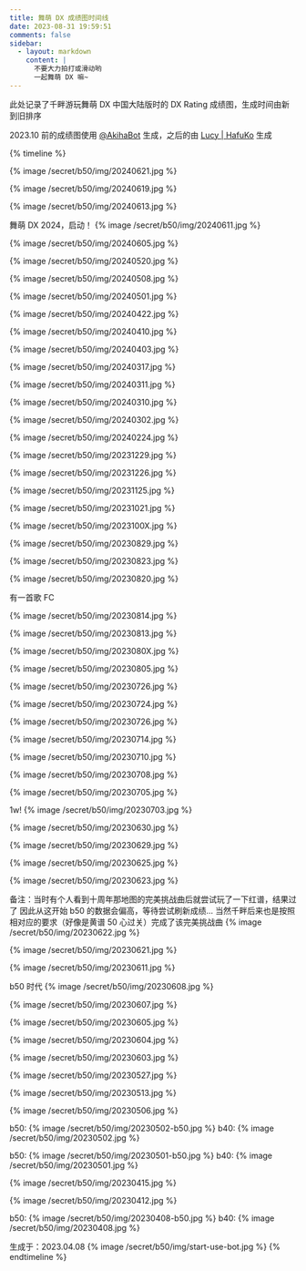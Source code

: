 ```yaml
---
title: 舞萌 DX 成绩图时间线
date: 2023-08-31 19:59:51
comments: false
sidebar:
  - layout: markdown
    content: |
      不要大力拍打或滑动哟
      一起舞萌 DX 嘛~
---
```

此处记录了千畔游玩舞萌 DX 中国大陆版时的 DX Rating 成绩图，生成时间由新到旧排序

2023.10 前的成绩图使用 [@AkihaBot](https://t.me/AkihaBot) 生成，之后的由 [Lucy | HafuKo](https://t.me/Lucy_HiMoYoBot) 生成

{% timeline %}
<!-- node 2024.06.21 -->
{% image /secret/b50/img/20240621.jpg %}
<!-- node 2024.06.19 -->
{% image /secret/b50/img/20240619.jpg %}
<!-- node 2024.06.13 -->
{% image /secret/b50/img/20240613.jpg %}
<!-- node 2024.06.11 -->
舞萌 DX 2024，启动！
{% image /secret/b50/img/20240611.jpg %}
<!-- node 2024.06.05 -->
{% image /secret/b50/img/20240605.jpg %}
<!-- node 2024.05.20 -->
{% image /secret/b50/img/20240520.jpg %}
<!-- node 2024.05.08 -->
{% image /secret/b50/img/20240508.jpg %}
<!-- node 2024.05.01 -->
{% image /secret/b50/img/20240501.jpg %}
<!-- node 2024.04.22 -->
{% image /secret/b50/img/20240422.jpg %}
<!-- node 2024.04.10 -->
{% image /secret/b50/img/20240410.jpg %}
<!-- node 2024.04.03 -->
{% image /secret/b50/img/20240403.jpg %}
<!-- node 2024.03.17 -->
{% image /secret/b50/img/20240317.jpg %}
<!-- node 2024.03.11 -->
{% image /secret/b50/img/20240311.jpg %}
<!-- node 2024.03.10 -->
{% image /secret/b50/img/20240310.jpg %}
<!-- node 2024.03.02 -->
{% image /secret/b50/img/20240302.jpg %}
<!-- node 2024.02.24 -->
{% image /secret/b50/img/20240224.jpg %}
<!-- node 2023.12.29 -->
{% image /secret/b50/img/20231229.jpg %}
<!-- node 2023.12.26 -->
{% image /secret/b50/img/20231226.jpg %}
<!-- node 2023.11.25 -->
{% image /secret/b50/img/20231125.jpg %}
<!-- node 2023.10.21 -->
{% image /secret/b50/img/20231021.jpg %}
<!-- node 2023.10.?? -->
{% image /secret/b50/img/2023100X.jpg %}
<!-- node 2023.08.29 -->
{% image /secret/b50/img/20230829.jpg %}
<!-- node 2023.08.23 -->
{% image /secret/b50/img/20230823.jpg %}
<!-- node 2023.08.20 -->
{% image /secret/b50/img/20230820.jpg %}
<!-- node 2023.08.14 -->
有一首歌 FC

{% image /secret/b50/img/20230814.jpg %}
<!-- node 2023.08.13 -->
{% image /secret/b50/img/20230813.jpg %}
<!-- node 2023.08.?? -->
{% image /secret/b50/img/2023080X.jpg %}
<!-- node 2023.08.05 -->
{% image /secret/b50/img/20230805.jpg %}
<!-- node 2023.07.26 -->
{% image /secret/b50/img/20230726.jpg %}
<!-- node 2023.07.24 -->
{% image /secret/b50/img/20230724.jpg %}
<!-- node 2023.07.17 -->
{% image /secret/b50/img/20230726.jpg %}
<!-- node 2023.07.14 -->
{% image /secret/b50/img/20230714.jpg %}
<!-- node 2023.07.10 -->
{% image /secret/b50/img/20230710.jpg %}
<!-- node 2023.07.08 -->
{% image /secret/b50/img/20230708.jpg %}
<!-- node 2023.07.05 -->
{% image /secret/b50/img/20230705.jpg %}
<!-- node 2023.07.03 -->
1w!
{% image /secret/b50/img/20230703.jpg %}
<!-- node 2023.06.30 -->
{% image /secret/b50/img/20230630.jpg %}
<!-- node 2023.06.29 -->
{% image /secret/b50/img/20230629.jpg %}
<!-- node 2023.06.25 -->
{% image /secret/b50/img/20230625.jpg %}
<!-- node 2023.06.23 -->
{% image /secret/b50/img/20230623.jpg %}
<!-- node 2023.06.22 -->
备注：当时有个人看到十周年那地图的完美挑战曲后就尝试玩了一下红谱，结果过了
因此从这开始 b50 的数据会偏高，等待尝试刷新成绩...
当然千畔后来也是按照相对应的要求（好像是黄谱 50 心过关）完成了该完美挑战曲
{% image /secret/b50/img/20230622.jpg %}
<!-- node 2023.06.21 -->
{% image /secret/b50/img/20230621.jpg %}
<!-- node 2023.06.10 -->
{% image /secret/b50/img/20230611.jpg %}
<!-- node 2023.06.08 -->
b50 时代
{% image /secret/b50/img/20230608.jpg %}
<!-- node 2023.06.07 -->
{% image /secret/b50/img/20230607.jpg %}
<!-- node 2023.06.05 -->
{% image /secret/b50/img/20230605.jpg %}
<!-- node 2023.06.04 -->
{% image /secret/b50/img/20230604.jpg %}
<!-- node 2023.06.03 -->
{% image /secret/b50/img/20230603.jpg %}
<!-- node 2023.05.27 -->
{% image /secret/b50/img/20230527.jpg %}
<!-- node 2023.05.13 -->
{% image /secret/b50/img/20230513.jpg %}
<!-- node 2023.05.06 -->
{% image /secret/b50/img/20230506.jpg %}
<!-- node 2023.05.02 -->
b50:
{% image /secret/b50/img/20230502-b50.jpg %}
b40:
{% image /secret/b50/img/20230502.jpg %}
<!-- node 2023.05.01 -->
b50:
{% image /secret/b50/img/20230501-b50.jpg %}
b40:
{% image /secret/b50/img/20230501.jpg %}
<!-- node 2023.04.15 -->
{% image /secret/b50/img/20230415.jpg %}
<!-- node 2023.04.12 -->
{% image /secret/b50/img/20230412.jpg %}
<!-- node 2023.04.08 -->
b50:
{% image /secret/b50/img/20230408-b50.jpg %}
b40:
{% image /secret/b50/img/20230408.jpg %}
<!-- node 2023 第一张 b40 -->
生成于：2023.04.08
{% image /secret/b50/img/start-use-bot.jpg %}
{% endtimeline %}
